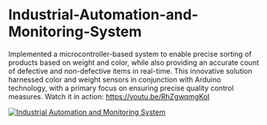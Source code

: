 # Industrial-Automation-and-Monitoring-System
Implemented a microcontroller-based system to enable precise sorting of products based on weight and color, while also providing an accurate count of defective and non-defective items in real-time. This innovative solution harnessed color and weight sensors in conjunction with Arduino technology, with a primary focus on ensuring precise quality control measures.
Watch it in action: https://youtu.be/RhZgwqmgKoI

[![Industrial Automation and Monitoring System](https://img.youtube.com/vi/RhZgwqmgKoI/0.jpg)](https://www.youtube.com/watch?v=RhZgwqmgKoI)
